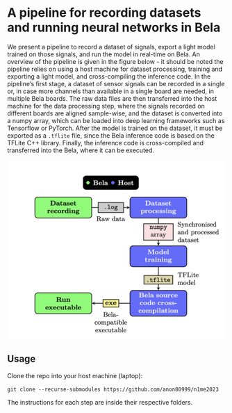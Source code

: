 # A pipeline for recording datasets and running neural networks in Bela
We present a pipeline to record a dataset of signals, export a light model trained on those signals, and run the model in real-time on Bela. An overview of the pipeline is given in the figure below - it should be noted the pipeline relies on using a host machine for dataset processing, training and exporting a light model, and cross-compiling the inference code.
In the pipeline’s first stage, a dataset of sensor signals can be recorded in a single or, in case more channels than available in a single board are needed, in multiple Bela boards. The raw data files are then transferred into the host machine for the data processing step, where the signals recorded on different boards are aligned sample-wise, and the dataset is converted into a numpy array, which can be loaded into deep learning frameworks such as Tensorflow or PyTorch. After the model is trained on the dataset, it must be exported as a `.tflite` file, since the Bela inference code is based on the TFLite C++ library. Finally, the inference code is cross-compiled and transferred into the Bela, where it can be executed. 
<center>
<img src="images/pipeline.png" width=500>
</center>

## Usage
Clone the repo into your host machine (laptop):

```
git clone --recurse-submodules https://github.com/anon80999/n1me2023
```
The instructions for each step are inside their respective folders.
